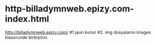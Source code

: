 # http-billadymnweb.epizy.com-index.html
http://billadymnweb.epizy.com/
#1.jaon kurun
#2. img dosyalarını images klasorunde birleştirin.
